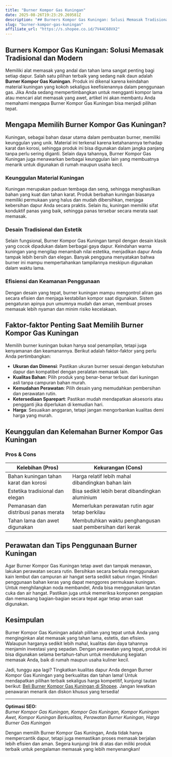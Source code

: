 ```yaml
---
title: "Burner Kompor Gas Kuningan"
date: 2025-08-26T19:23:29.269581Z
description: "## Burners Kompor Gas Kuningan: Solusi Memasak Tradisional dan Modern..."
slug: "burner-kompor-gas-kuningan"
affiliate_url: "https://s.shopee.co.id/7V44C68VX2"
---
```

## Burners Kompor Gas Kuningan: Solusi Memasak Tradisional dan Modern

Memiliki alat memasak yang andal dan tahan lama sangat penting bagi setiap dapur. Salah satu pilihan terbaik yang sedang naik daun adalah **Burner Kompor Gas Kuningan**. Produk ini dikenal karena keindahan material kuningan yang kokoh sekaligus keefisienannya dalam penggunaan gas. Jika Anda sedang mempertimbangkan untuk mengganti kompor lama atau mencari alat memasak yang awet, artikel ini akan membantu Anda memahami mengapa Burner Kompor Gas Kuningan bisa menjadi pilihan tepat.

## Mengapa Memilih Burner Kompor Gas Kuningan?

Kuningan, sebagai bahan dasar utama dalam pembuatan burner, memiliki keunggulan yang unik. Material ini terkenal karena ketahanannya terhadap karat dan korosi, sehingga produk ini bisa digunakan dalam jangka panjang tanpa perlu sering diganti. Selain daya tahannya, Burner Kompor Gas Kuningan juga menawarkan berbagai keunggulan lain yang membuatnya menarik untuk digunakan di rumah maupun usaha kecil.

### Keunggulan Material Kuningan

Kuningan merupakan paduan tembaga dan seng, sehingga menghasilkan bahan yang kuat dan tahan karat. Produk berbahan kuningan biasanya memiliki permukaan yang halus dan mudah dibersihkan, menjaga kebersihan dapur Anda secara praktis. Selain itu, kuningan memiliki sifat konduktif panas yang baik, sehingga panas tersebar secara merata saat memasak.

### Desain Tradisional dan Estetik

Selain fungsional, Burner Kompor Gas Kuningan tampil dengan desain klasik yang cocok dipadukan dalam berbagai gaya dapur. Keindahan warna kuningan yang mengilap menambah nilai estetika, menjadikan dapur Anda tampak lebih bersih dan elegan. Banyak pengguna menyatakan bahwa burner ini mampu mempertahankan tampilannya meskipun digunakan dalam waktu lama.

### Efisiensi dan Keamanan Penggunaan

Dengan desain yang tepat, burner kuningan mampu mengontrol aliran gas secara efisien dan menjaga kestabilan kompor saat digunakan. Sistem pengaturan apinya pun umumnya mudah dan aman, membuat proses memasak lebih nyaman dan minim risiko kecelakaan.

## Faktor-faktor Penting Saat Memilih Burner Kompor Gas Kuningan

Memilih burner kuningan bukan hanya soal penampilan, tetapi juga kenyamanan dan keamanannya. Berikut adalah faktor-faktor yang perlu Anda pertimbangkan:

- **Ukuran dan Dimensi**: Pastikan ukuran burner sesuai dengan kebutuhan dapur dan kompatibel dengan peralatan memasak lain.
- **Kualitas Bahan**: Pilih produk yang benar-benar terbuat dari kuningan asli tanpa campuran bahan murah.
- **Kemudahan Perawatan**: Pilih desain yang memudahkan pembersihan dan perawatan rutin.
- **Ketersediaan Sparepart**: Pastikan mudah mendapatkan aksesoris atau pengganti jika diperlukan di kemudian hari.
- **Harga**: Sesuaikan anggaran, tetapi jangan mengorbankan kualitas demi harga yang murah.

## Keunggulan dan Kelemahan Burner Kompor Gas Kuningan

### Pros & Cons

| Kelebihan (Pros) | Kekurangan (Cons) |
|------------------|-------------------|
| Bahan kuningan tahan karat dan korosi | Harga relatif lebih mahal dibandingkan bahan lain |
| Estetika tradisional dan elegan | Bisa sedikit lebih berat dibandingkan aluminium |
| Pemanasan dan distribusi panas merata | Memerlukan perawatan rutin agar tetap berkilau |
| Tahan lama dan awet digunakan | Membutuhkan waktu penghangusan saat pembersihan dari kerak |

## Perawatan dan Tips Penggunaan Burner Kuningan

Agar Burner Kompor Gas Kuningan tetap awet dan tampak menawan, lakukan perawatan secara rutin. Bersihkan secara berkala menggunakan kain lembut dan campuran air hangat serta sedikit sabun ringan. Hindari penggunaan bahan keras yang dapat menggores permukaan kuningan. Untuk menghilangkan noda membandel, Anda bisa menggunakan larutan cuka dan air hangat. Pastikan juga untuk memeriksa komponen pengapian dan memasang bagian-bagian secara tepat agar tetap aman saat digunakan.

## Kesimpulan

Burner Kompor Gas Kuningan adalah pilihan yang tepat untuk Anda yang menginginkan alat memasak yang tahan lama, estetis, dan efisien. Walaupun harganya sedikit lebih mahal, kualitas dan daya tahannya menjamin investasi yang sepadan. Dengan perawatan yang tepat, produk ini bisa digunakan selama bertahun-tahun untuk mendukung kegiatan memasak Anda, baik di rumah maupun usaha kuliner kecil.

Jadi, tunggu apa lagi? Tingkatkan kualitas dapur Anda dengan Burner Kompor Gas Kuningan yang berkualitas dan tahan lama! Untuk mendapatkan pilihan terbaik sekaligus harga kompetitif, kunjungi tautan berikut: [Beli Burner Kompor Gas Kuningan di Shopee](https://s.shopee.co.id/7V44C68VX2). Jangan lewatkan penawaran menarik dan diskon khusus yang tersedia!

---

**Optimasi SEO:**  
*Burner Kompor Gas Kuningan, Kompor Gas Kuningan, Kompor Kuningan Awet, Kompor Kuningan Berkualitas, Perawatan Burner Kuningan, Harga Burner Gas Kuningan*  

Dengan memilih Burner Kompor Gas Kuningan, Anda tidak hanya mempercantik dapur, tetapi juga memastikan proses memasak berjalan lebih efisien dan aman. Segera kunjungi link di atas dan miliki produk terbaik untuk pengalaman memasak yang lebih menyenangkan!